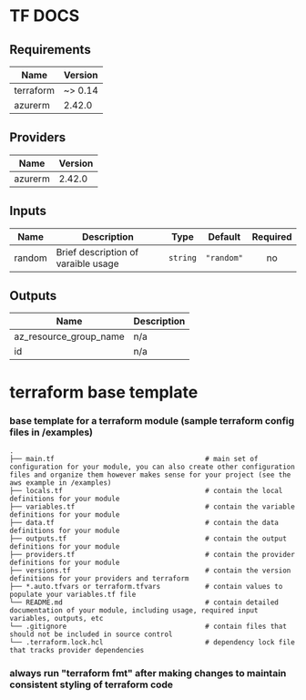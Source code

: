 # TF DOCS
<!--- BEGIN_TF_DOCS --->
## Requirements

| Name | Version |
|------|---------|
| terraform | ~> 0.14 |
| azurerm | 2.42.0 |

## Providers

| Name | Version |
|------|---------|
| azurerm | 2.42.0 |

## Inputs

| Name | Description | Type | Default | Required |
|------|-------------|------|---------|:--------:|
| random | Brief description of varaible usage | `string` | `"random"` | no |

## Outputs

| Name | Description |
|------|-------------|
| az\_resource\_group\_name | n/a |
| id | n/a |

<!--- END_TF_DOCS --->

# terraform base template
### base template for a terraform module (sample terraform config files in /examples)

    .
    ├── main.tf                                     # main set of configuration for your module, you can also create other configuration files and organize them however makes sense for your project (see the aws example in /examples)
    ├── locals.tf                                   # contain the local definitions for your module
    ├── variables.tf                                # contain the variable definitions for your module
    ├── data.tf                                     # contain the data definitions for your module
    ├── outputs.tf                                  # contain the output definitions for your module
    ├── providers.tf                                # contain the provider definitions for your module
    ├── versions.tf                                 # contain the version definitions for your providers and terraform  
    ├── *.auto.tfvars or terraform.tfvars           # contain values to populate your variables.tf file        
    └── README.md                                   # contain detailed documentation of your module, including usage, required input variables, outputs, etc
    └── .gitignore                                  # contain files that should not be included in source control
    └── .terraform.lock.hcl                         # dependency lock file that tracks provider dependencies

### always run "terraform fmt" after making changes to maintain consistent styling of terraform code

